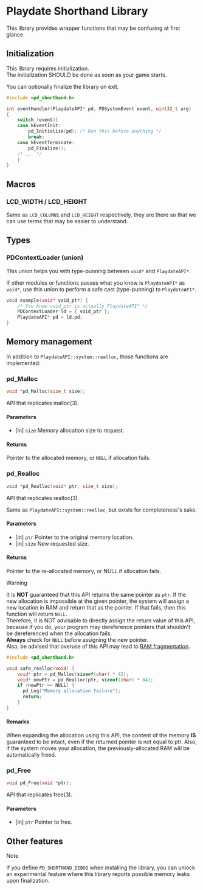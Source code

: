 # Playdate Shorthand Library

This library provides wrapper functions that may be confusing at first glance.

## Initialization

This library requires initialization.  
The initialization SHOULD be done as soon as your game starts.

You can optionally finalize the library on exit.

```c
#include <pd_shorthand.h>

int eventHandler(PlaydateAPI* pd, PDSystemEvent event, uint32_t arg)
{
    switch (event){
    case kEventInit:
        pd_Initialize(pd); /* Run this before anything */
        break;
    case kEventTerminate:
        pd_Finalize();
    /* ... */
    }
}

```

## Macros

### LCD_WIDTH / LCD_HEIGHT

Same as `LCD_COLUMNS` and `LCD_HEIGHT` respectively,
they are there so that we can use terms that may be easier to understand.

## Types

### PDContextLoader (union)

This union helps you with type-punning between `void*` and `PlaydateAPI*`.

If other modules or functions passes what you know is `PlaydateAPI*` as `void*`,
use this union to perform a safe cast (type-punning) to `PlaydateAPI*`.

```c
void example(void* void_ptr) {
    /* You know void_ptr is actually PlaydateAPI* */
    PDContextLoader ld = { void_ptr };
    PlaydateAPI* pd = ld.pd;
}
```

## Memory management

In addition to `PlaydateAPI::system::realloc`, those functions are implemented:

### pd_Malloc

```c
void *pd_Malloc(size_t size);
```

API that replicates malloc(3).

#### Parameters

* [in] `size` Memory allocation size to request.

#### Returns

Pointer to the allocated memory, or `NULL` if allocation fails.

### pd_Realloc

```c
void *pd_Realloc(void* ptr, size_t size);
```

API that replicates realloc(3).

Same as `PlaydateAPI::system::realloc`, but exists for completeness's sake.

#### Parameters

* [in] `ptr`  Pointer to the original memory location.
* [in] `size` New requested size.

#### Returns

Pointer to the re-allocated memory, or NULL if allocation fails.

> [!WARNING]
> It is **NOT** guaranteed that this API returns the same pointer as `ptr`.
> If the new allocation is impossible at the given pointer,
> the system will assign a new location in RAM and return that as the pointer.
> If that fails, then this function will return `NULL`.  
> Therefore, it is NOT advisable to directly assign the return value of this API,
> because if you do, your program may dereference pointers
> that shouldn't be dereferenced when the allocation fails.  
> **Always** check for `NULL` before assigning the new pointer.  
> Also, be advised that overuse of this API may lead
> to [RAM fragmentation](https://en.wikipedia.org/wiki/Fragmentation_(computing)).
>
> ```c
> #include <pd_shorthand.h>
> 
> void safe_realloc(void) {
>     void* ptr = pd_Malloc(sizeof(char) * 42);
>     void* newPtr = pd_Realloc(ptr, sizeof(char) * 84);
>     if (newPtr == NULL) {
>       pd_Log("Memory allocation failure");
>       return;
>     }
> }
> ```

#### Remarks

When expanding the allocation using this API, the content of the memory
**IS** guaranteed to be intact, even if the returned pointer is not equal to ptr.
Also, if the system moves your allocation, the previously-allocated RAM
will be automatically freed.

### pd_Free

```c
void pd_Free(void *ptr);
```

API that replicates free(3).

#### Parameters

* [in] `ptr` Pointer to free.

## Other features

> [!NOTE]  
> If you define `PD_SHORTHAND_DEBUG` when installing the library, you can unlock an experimental feature
> where this library reports possible memory leaks upon finalization.


